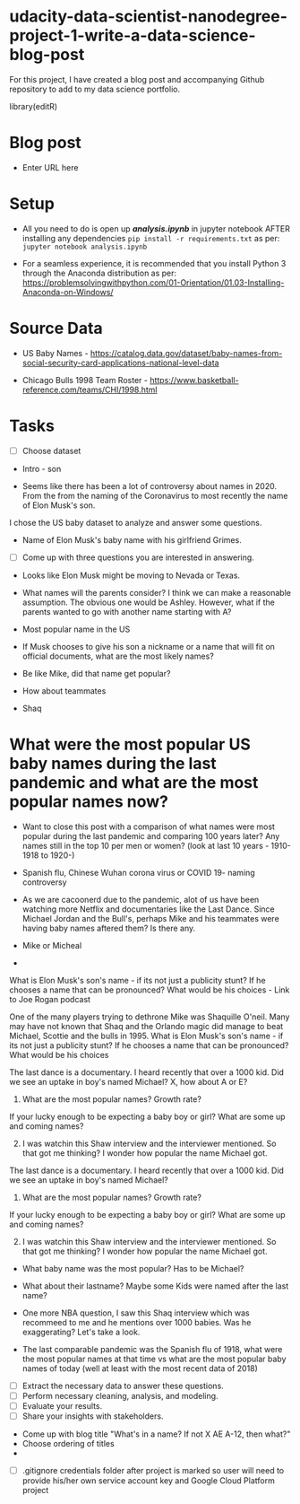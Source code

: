 # udacity-data-scientist-nanodegree-project-1-write-a-data-science-blog-post
For this project, I have created a blog post and accompanying Github repository to add to my data science portfolio. 

library(editR)
# Blog post

- Enter URL here

# Setup

* All you need to do is open up ***analysis.ipynb*** in jupyter notebook AFTER installing any dependencies ```pip install -r requirements.txt```
as per: ```jupyter notebook analysis.ipynb```

* For a seamless experience, it is recommended that you install Python 3 through the Anaconda distribution as per: https://problemsolvingwithpython.com/01-Orientation/01.03-Installing-Anaconda-on-Windows/

# Source Data 

* US Baby Names - https://catalog.data.gov/dataset/baby-names-from-social-security-card-applications-national-level-data

* Chicago Bulls 1998 Team Roster - https://www.basketball-reference.com/teams/CHI/1998.html  
# Tasks
- [ ] Choose dataset

* Intro - son

* Seems like there has been a lot of controversy about names in 2020. From the from the naming of the Coronavirus to most recently the name of Elon Musk's son.

I chose the US baby dataset to analyze and answer some questions.

* Name of Elon Musk's baby name with his girlfriend Grimes.

- [ ] Come up with three questions you are interested in answering.

* Looks like Elon Musk might be moving to Nevada or Texas. 
* What names will the parents consider? I think we can make a reasonable assumption.
The obvious one would be Ashley. However, what if the parents wanted to go with another name starting with A?

* Most popular name in the US

* If Musk chooses to give his son a nickname or a name that will fit on official documents, what are the most likely names?

* Be like Mike, did that name get popular?

* How about teammates

* Shaq
# What were the most popular US baby names during the last pandemic and what are the most popular names now?

* Want to close this post with a comparison of what names were most popular during the last pandemic and comparing 100 years later? Any names still in the top 10 per men or women? (look at last 10 years - 1910-1918 to 1920-)
* Spanish flu, Chinese Wuhan corona virus or COVID 19- naming controversy

* As we are cacoonerd due to the pandemic, alot of us have been watching more Netflix and documentaries like the Last Dance. Since Michael Jordan and the Bull's, perhaps Mike and his teammates were having baby names aftered them? Is there any.

* Mike or Micheal

* 
What is Elon Musk's son's name - if its not just a publicity stunt? If he chooses a name that can be pronounced? What would be his choices - Link to Joe Rogan podcast


One of the many players trying to dethrone Mike was Shaquille O'neil. Many may have not known that Shaq and the Orlando magic did manage to beat Michael, Scottie and the bulls in 1995. 
What is Elon Musk's son's name - if its not just a publicity stunt? If he chooses a name that can be pronounced? What would be his choices


The last dance is a documentary. I heard recently that over a 1000 kid. Did we see an uptake in boy's named Michael? X, how about A or E?

1. What are the most popular names? Growth rate? 

If your lucky enough to be expecting a baby boy or girl? What are some up and coming names?

2. I was watchin this Shaw interview and the interviewer mentioned. So that got me thinking? I wonder how popular the name Michael
got. 

The last dance is a documentary. I heard recently that over a 1000 kid. Did we see an uptake in boy's named Michael?

1. What are the most popular names? Growth rate? 

If your lucky enough to be expecting a baby boy or girl? What are some up and coming names?

2. I was watchin this Shaw interview and the interviewer mentioned. So that got me thinking? I wonder how popular the name Michael
got. 

* What baby name was the most popular? Has to be Michael? 

* What about their lastname? Maybe some Kids were named after the last name?

* One more NBA question, I saw this Shaq interview which was recommeed to me and he mentions over 1000 babies. Was he exaggerating? Let's take a look.

* The last comparable pandemic was the Spanish flu of 1918, what were the most popular names at that time vs what are the most popular baby names of today (well at least with the most recent data of 2018)

- [ ] Extract the necessary data to answer these questions.
- [ ] Perform necessary cleaning, analysis, and modeling.
- [ ] Evaluate your results.
- [ ] Share your insights with stakeholders.
* Come up with blog title "What's in a name? If not X AE A-12, then what?"
* Choose ordering of titles
* 
- [ ] .gitignore credentials folder after project is marked so user will need to provide his/her own service account key and Google Cloud Platform project

